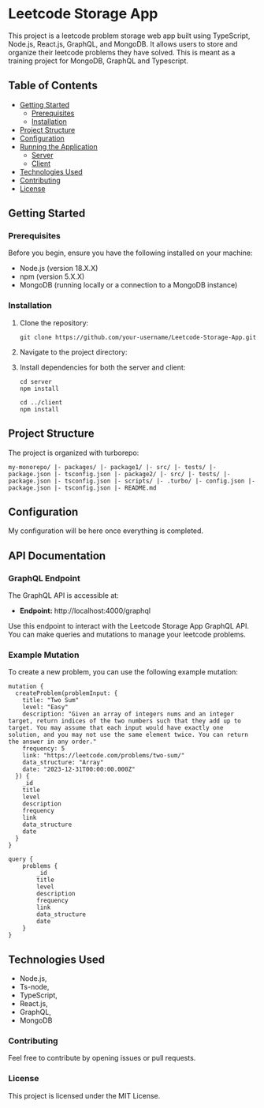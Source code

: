 # Leetcode Storage App

This project is a leetcode problem storage web app built using TypeScript, Node.js, React.js, GraphQL, and MongoDB. It allows users to store and organize their leetcode problems they have solved. This is meant as a training project for MongoDB, GraphQL and Typescript.

## Table of Contents

- [Getting Started](#getting-started)
  - [Prerequisites](#prerequisites)
  - [Installation](#installation)
- [Project Structure](#project-structure)
- [Configuration](#configuration)
- [Running the Application](#running-the-application)
  - [Server](#server)
  - [Client](#client)
- [Technologies Used](#technologies-used)
- [Contributing](#contributing)
- [License](#license)

## Getting Started

### Prerequisites

Before you begin, ensure you have the following installed on your machine:

- Node.js (version 18.X.X)
- npm (version 5.X.X)
- MongoDB (running locally or a connection to a MongoDB instance)

### Installation

1. Clone the repository:

     ```
     git clone https://github.com/your-username/Leetcode-Storage-App.git
2. Navigate to the project directory:

3. Install dependencies for both the server and client:

    ```
   cd server
   npm install

   cd ../client
   npm install
    
## Project Structure

The project is organized with turborepo:

<code>my-monorepo/
  |- packages/
    |- package1/
      |- src/
      |- tests/
      |- package.json
      |- tsconfig.json
    |- package2/
      |- src/
      |- tests/
      |- package.json
      |- tsconfig.json
  |- scripts/
  |- .turbo/
    |- config.json
  |- package.json
  |- tsconfig.json
  |- README.md
</code>

## Configuration

My configuration will be here once everything is completed. 

## API Documentation

### GraphQL Endpoint

The GraphQL API is accessible at:

- **Endpoint:** http://localhost:4000/graphql

Use this endpoint to interact with the Leetcode Storage App GraphQL API. You can make queries and mutations to manage your leetcode problems.

### Example Mutation

To create a new problem, you can use the following example mutation:

    mutation {
      createProblem(problemInput: {
        title: "Two Sum"
        level: "Easy"
        description: "Given an array of integers nums and an integer target, return indices of the two numbers such that they add up to target. You may assume that each input would have exactly one solution, and you may not use the same element twice. You can return the answer in any order."
        frequency: 5
        link: "https://leetcode.com/problems/two-sum/"
        data_structure: "Array"
        date: "2023-12-31T00:00:00.000Z"
      }) {
        _id
        title
        level
        description
        frequency
        link
        data_structure
        date
      }
    }

    query {
        problems {
            _id
            title
            level
            description
            frequency
            link
            data_structure
            date
        }
    }


## Technologies Used
- Node.js,
- Ts-node,
- TypeScript,
- React.js,
- GraphQL,
- MongoDB

### Contributing
Feel free to contribute by opening issues or pull requests.

### License
This project is licensed under the MIT License.
